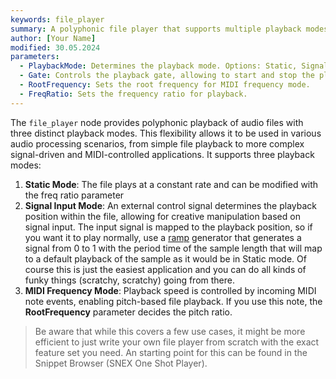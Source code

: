 ```yaml
---
keywords: file_player
summary: A polyphonic file player that supports multiple playback modes
author: [Your Name]
modified: 30.05.2024
parameters: 
  - PlaybackMode: Determines the playback mode. Options: Static, Signal Input, MIDI Frequency.
  - Gate: Controls the playback gate, allowing to start and stop the playback.
  - RootFrequency: Sets the root frequency for MIDI frequency mode. 
  - FreqRatio: Sets the frequency ratio for playback. 
---
```


The `file_player` node provides polyphonic playback of audio files with three distinct playback modes. This flexibility allows it to be used in various audio processing scenarios, from simple file playback to more complex signal-driven and MIDI-controlled applications. It supports three playback modes:

1. **Static Mode**: The file plays at a constant rate and can be modified with the freq ratio parameter
2. **Signal Input Mode**: An external control signal determines the playback position within the file, allowing for creative manipulation based on signal input. The input signal is mapped to the playback position, so if you want it to play normally, use a [ramp](/scriptnode/list/core/ramp) generator that generates a signal from 0 to 1 with the period time of the sample length that will map to a default playback of the sample as it would be in Static mode. Of course this is just the easiest application and you can do all kinds of funky things (scratchy, scratchy) going from there.
3. **MIDI Frequency Mode**: Playback speed is controlled by incoming MIDI note events, enabling pitch-based file playback. If you use this note, the **RootFrequency** parameter decides the pitch ratio.

> Be aware that while this covers a few use cases, it might be more efficient to just write your own file player from scratch with the exact feature set you need. An starting point for this can be found in the Snippet Browser (SNEX One Shot Player).